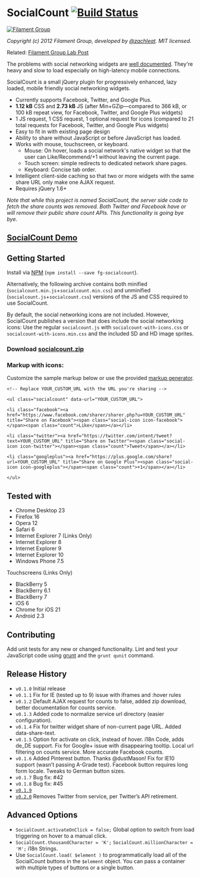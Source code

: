 # SocialCount [![Build Status](https://travis-ci.org/filamentgroup/SocialCount.png?branch=master)](https://travis-ci.org/filamentgroup/SocialCount)

[![Filament Group](http://filamentgroup.com/images/fg-logo-positive-sm-crop.png) ](http://www.filamentgroup.com/)

*Copyright (c) 2012 Filament Group, developed by [@zachleat](https://github.com/zachleat). MIT licensed.*

Related: [Filament Group Lab Post](http://filamentgroup.com/lab/socialcount/)

The problems with social networking widgets are [well documented][zurb]. They're heavy and slow to load especially on high-latency mobile connections.

[zurb]: http://www.zurb.com/article/883/small-painful-buttons-why-social-media-bu

SocialCount is a small jQuery plugin for progressively enhanced, lazy loaded, mobile friendly social networking widgets.

 * Currently supports Facebook, Twitter, and Google Plus.
 * **1.12 kB** CSS and **2.73 kB** JS (after Min+GZip—compared to 366 kB, or 100 kB repeat view, for Facebook, Twitter, and Google Plus widgets)
 * 1 JS request, 1 CSS request, 1 optional request for icons (compared to 21 total requests for Facebook, Twitter, and Google Plus widgets)
 * Easy to fit in with existing page design
 * Ability to share without JavaScript or before JavaScript has loaded.
 * Works with mouse, touchscreen, or keyboard.
	 * Mouse: On hover, loads a social network's native widget so that the user can Like/Recommend/+1 without leaving the current page.
	 * Touch screen: simple redirects to dedicated network share pages.
	 * Keyboard: Concise tab order.
 * Intelligent client-side caching so that two or more widgets with the same share URL only make one AJAX request.
 * Requires jQuery 1.6+

_Note that while this project is named *SocialCount*, the server side code to fetch the share counts was removed. Both Twitter and Facebook have or will remove their public share count APIs. This functionality is going bye bye._

## [SocialCount Demo][demourl]

[demourl]: http://master.origin.socialcount.fgtest.com/examples/

## Getting Started

Install via [NPM](https://www.npmjs.com/package/fg-socialcount) (`npm install --save fg-socialcount`).

Alternatively, the following archive contains both minified (`socialcount.min.js`+`socialcount.min.css`) and unminified (`socialcount.js`+`socialcount.css`) versions of the JS and CSS required to use SocialCount.

By default, the social networking icons are not included. However, SocialCount publishes a version that does include the social networking icons: Use the regular `socialcount.js` with `socialcount-with-icons.css` or `socialcount-with-icons.min.css` and the included SD and HD image sprites.

### Download [socialcount.zip][zipfile]

[zipfile]: https://raw.github.com/filamentgroup/SocialCount/master/dist/socialcount.zip

### Markup with icons:

Customize the sample markup below or use the provided  [markup generator][generator].

[generator]: http://master.origin.socialcount.fgtest.com/examples/index.html#generator

    <!-- Replace YOUR_CUSTOM_URL with the URL you're sharing -->

	<ul class="socialcount" data-url="YOUR_CUSTOM_URL">

	<li class="facebook"><a href="https://www.facebook.com/sharer/sharer.php?u=YOUR_CUSTOM_URL" title="Share on Facebook"><span class="social-icon icon-facebook"></span><span class="count">Like</span></a></li>

	<li class="twitter"><a href="https://twitter.com/intent/tweet?text=YOUR_CUSTOM_URL" title="Share on Twitter"><span class="social-icon icon-twitter"></span><span class="count">Tweet</span></a></li>

	<li class="googleplus"><a href="https://plus.google.com/share?url=YOUR_CUSTOM_URL" title="Share on Google Plus"><span class="social-icon icon-googleplus"></span><span class="count">+1</span></a></li>

	</ul>

## Tested with
* Chrome Desktop 23
* Firefox 16
* Opera 12
* Safari 6
* Internet Explorer 7 (Links Only)
* Internet Explorer 8
* Internet Explorer 9
* Internet Explorer 10
* Windows Phone 7.5

Touchscreens (Links Only)

* BlackBerry 5
* BlackBerry 6.1
* BlackBerry 7
* iOS 6
* Chrome for iOS 21
* Android 2.3

## Contributing
Add unit tests for any new or changed functionality. Lint and test your JavaScript code using [grunt](https://github.com/cowboy/grunt) and the `grunt qunit` command.

## Release History
* `v0.1.0` Initial release
* `v0.1.1` Fix for IE (tested up to 9) issue with iframes and :hover rules
* `v0.1.2` Default AJAX request for counts to false, added zip download, better documentation for counts service.
* `v0.1.3` Added code to normalize service url directory (easier configuration).
* `v0.1.4` Fix for twitter widget share of non-current page URL. Added data-share-text.
* `v0.1.5` Option for activate on click, instead of hover. i18n Code, adds de_DE support. Fix for Google+ issue with disappearing tooltip. Local url filtering on counts service. More accurate Facebook counts.
* `v0.1.6` Added Pinterest button. Thanks @dustMason! Fix for IE10 support (wasn’t passing A-Grade test). Facebook button requires long form locale. Tweaks to German button sizes.
* `v0.1.7` Bug fix: #42
* `v0.1.8` Bug fix: #45
* [`v0.1.9`](https://github.com/filamentgroup/SocialCount/releases/tag/v0.1.9)
* [`v0.2.0`](https://github.com/filamentgroup/SocialCount/releases/tag/v0.2.0) Removes Twitter from service, per Twitter’s API retirement.

## Advanced Options

* `SocialCount.activateOnClick = false;` Global option to switch from load triggering on hover to a manual click.
* `SocialCount.thousandCharacter = 'K';` `SocialCount.millionCharacter = 'M';` i18n Strings.
* Use `SocialCount.load( $element )` to programmatically load all of the SocialCount buttons in the `$element` object. You can pass a container with multiple types of buttons or a single button.
